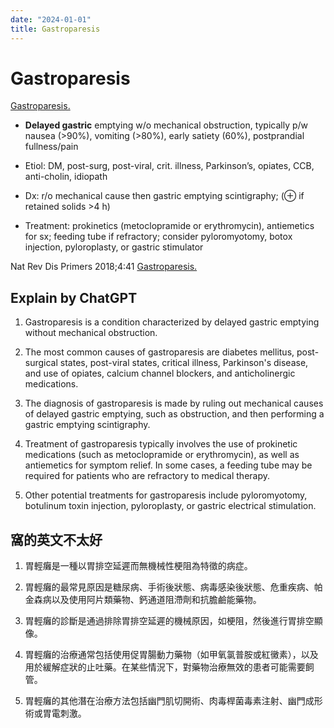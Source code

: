 ```yaml
---
date: "2024-01-01"
title: Gastroparesis
---
```


# Gastroparesis

[Gastroparesis.](https://www.ncbi.nlm.nih.gov/pubmed/30385743)

* **Delayed gastric** emptying w/o mechanical obstruction, typically p/w nausea (>90%), vomiting (>80%), early satiety (60%), postprandial fullness/pain

* Etiol: DM, post-surg, post-viral, crit. illness, Parkinson’s, opiates, CCB, anti-cholin, idiopath

* Dx: r/o mechanical cause then gastric emptying scintigraphy; (⊕ if retained solids >4 h)

* Treatment: prokinetics (metoclopramide or erythromycin), antiemetics for sx; feeding tube if refractory; consider pyloromyotomy, botox injection, pyloroplasty, or gastric stimulator

Nat Rev Dis Primers 2018;4:41
[Gastroparesis.](https://www.ncbi.nlm.nih.gov/pubmed/30385743)


## Explain by ChatGPT


1. Gastroparesis is a condition characterized by delayed gastric emptying without mechanical obstruction.

2. The most common causes of gastroparesis are diabetes mellitus, post-surgical states, post-viral states, critical illness, Parkinson's disease, and use of opiates, calcium channel blockers, and anticholinergic medications.

3. The diagnosis of gastroparesis is made by ruling out mechanical causes of delayed gastric emptying, such as obstruction, and then performing a gastric emptying scintigraphy.

4. Treatment of gastroparesis typically involves the use of prokinetic medications (such as metoclopramide or erythromycin), as well as antiemetics for symptom relief. In some cases, a feeding tube may be required for patients who are refractory to medical therapy.

5. Other potential treatments for gastroparesis include pyloromyotomy, botulinum toxin injection, pyloroplasty, or gastric electrical stimulation.

## 窩的英文不太好

1. 胃輕癱是一種以胃排空延遲而無機械性梗阻為特徵的病症。

2. 胃輕癱的最常見原因是糖尿病、手術後狀態、病毒感染後狀態、危重疾病、帕金森病以及使用阿片類藥物、鈣通道阻滯劑和抗膽鹼能藥物。

3. 胃輕癱的診斷是通過排除胃排空延遲的機械原因，如梗阻，然後進行胃排空顯像。

4. 胃輕癱的治療通常包括使用促胃腸動力藥物（如甲氧氯普胺或紅黴素），以及用於緩解症狀的止吐藥。在某些情況下，對藥物治療無效的患者可能需要飼管。

5. 胃輕癱的其他潛在治療方法包括幽門肌切開術、肉毒桿菌毒素注射、幽門成形術或胃電刺激。

